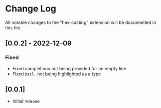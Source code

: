 # Change Log

All notable changes to the "hex-casting" extension will be documented in this file.

## [0.0.2] - 2022-12-09

### Fixed

- Fixed completions not being provided for an empty line
- Fixed `Dstl.` not being highlighted as a type

## [0.0.1]

- Initial release
